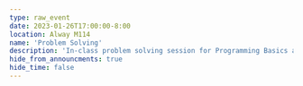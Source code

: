 ```yaml
---
type: raw_event
date: 2023-01-26T17:00:00-8:00
location: Alway M114
name: 'Problem Solving'
description: 'In-class problem solving session for Programming Basics and Linear Algebra I.'
hide_from_announcments: true
hide_time: false
---
```


